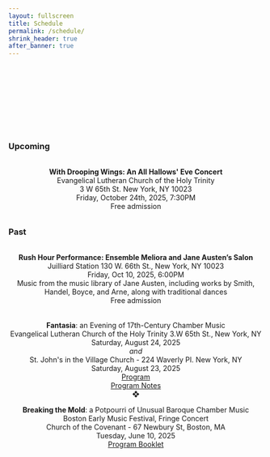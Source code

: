 ```yaml
---
layout: fullscreen
title: Schedule
permalink: /schedule/
shrink_header: true
after_banner: true
---
```

 
<div style="height: 8rem;"></div>

### Upcoming

<div style="text-align: center; max-width: 800px; margin: 2rem auto;">
  <p>
    <strong>With Drooping Wings: An All Hallows' Eve Concert</strong> <br>
    Evangelical Lutheran Church of the Holy Trinity <br>
    3 W 65th St. New York, NY 10023 <br>
    Friday, October 24th, 2025, 7:30PM <br>
    Free admission <br>
  </p>
</div>

### Past

<div style="text-align: center; max-width: 800px; margin: 2rem auto;">
  <p>
    <strong>Rush Hour Performance: Ensemble Meliora and Jane Austen’s Salon</strong> <br>
    Juilliard Station 130 W. 66th St., New York, NY 10023 <br>
    Friday, Oct 10, 2025, 6:00PM <br>
    Music from the music library of Jane Austen, including works by Smith, Handel, Boyce, and Arne, along with traditional dances  <br>
    Free admission <br>
  </p>
</div>

<div style="text-align: center; max-width: 800px; margin: 2rem auto;">
  <p>
    <strong>Fantasia</strong>: an Evening of 17th-Century Chamber Music <br>
    Evangelical Lutheran Church of the Holy Trinity 3.W 65th St., New York, NY <br>
    Saturday, August 24, 2025 <br>
    <em>and</em> <br>
    St. John's in the Village Church - 224 Waverly Pl. New York, NY <br>
    Saturday, August 23, 2025 <br>
    <a href="https://drive.google.com/file/d/1_5D-rb6YZHDw3d3J9vgl0KQV77ChwrCi/view?usp=sharing">Program</a><br>
    <a href="https://drive.google.com/file/d/1Ou0IqHm9uwKN51Uz-gMEIz20hyR-4D-D/view?usp=sharing">Program Notes</a><br>
    &#10070; <br>
  </p>
  <p>
    <strong>Breaking the Mold</strong>: a Potpourri of Unusual Baroque Chamber Music <br>
    Boston Early Music Festival, Fringe Concert  <br>
    Church of the Covenant - 67 Newbury St, Boston, MA <br>
    Tuesday, June 10, 2025 <br>    
    <a href="https://drive.google.com/file/d/16TCgLCXEd9ZRXFPTk6t5FfU_FxQX5Kks/view?usp=sharing/">Program Booklet</a><br>
  </p>
</div>

